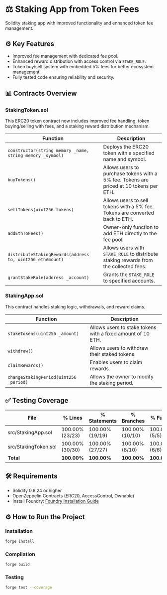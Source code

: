 # ⚖️ Staking App from Token Fees

Solidity staking app with improved functionality and enhanced token fee management.

## ⚙️ Key Features
- Improved fee management with dedicated fee pool.
- Enhanced reward distribution with access control via `STAKE_ROLE`.
- Token buy/sell system with embedded 5% fees for better ecosystem management.
- Fully tested code ensuring reliability and security.

## 📊 Contracts Overview

### StakingToken.sol
This ERC20 token contract now includes improved fee handling, token buying/selling with fees, and a staking reward distribution mechanism.

| Function             | Description                                           |
|---------------------|-------------------------------------------------------|
| `constructor(string memory _name, string memory _symbol)` | Deploys the ERC20 token with a specified name and symbol. |
| `buyTokens()`          | Allows users to purchase tokens with a 5% fee. Tokens are priced at 10 tokens per ETH. |
| `sellTokens(uint256 tokens)` | Allows users to sell tokens with a 5% fee. Tokens are converted back to ETH. |
| `addEthToFees()`       | Owner-only function to add ETH directly to the fee pool. |
| `distributeStakingRewards(address to, uint256 ethAmount)` | Allows users with `STAKE_ROLE` to distribute staking rewards from the collected fees. |
| `grantStakeRole(address _account)` | Grants the `STAKE_ROLE` to specified accounts. |

### StakingApp.sol
This contract handles staking logic, withdrawals, and reward claims.

| Function             | Description                                           |
|---------------------|-------------------------------------------------------|
| `stakeTokens(uint256 _amount)` | Allows users to stake tokens with a fixed amount of 10 ETH. |
| `withdraw()`                  | Allows users to withdraw their staked tokens.                |
| `claimRewards()`              | Enables users to claim rewards.             |
| `changeStakingPeriod(uint256 _period)` | Allows the owner to modify the staking period.               |

## ✅ Testing Coverage

| File                 | % Lines | % Statements | % Branches | % Funcs |
|----------------------|----------|---------------|-------------|----------|
| src/StakingApp.sol    | 100.00% (23/23) | 100.00% (19/19)       | 100.00% (10/10)    | 100.00% (5/5) |
| src/StakingToken.sol  | 100.00% (30/30) | 100.00% (27/27)       | 100.00% (8/10)    | 100.00% (6/6) |
| **Total**             | **100.00%** | **100.00%** | **100.00%** | **100.00%** |


## 🛠️ Requirements
- Solidity 0.8.24 or higher
- OpenZeppelin Contracts (ERC20, AccessControl, Ownable)
- Install Foundry: [Foundry Installation Guide](https://book.getfoundry.sh/getting-started/installation.html)

## ⚙️ How to Run the Project

### Installation
```bash
forge install
```

### Compilation
```bash
forge build
```

### Testing
```bash
forge test --coverage
```

